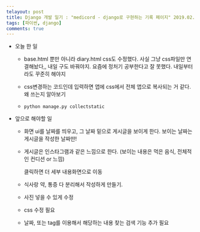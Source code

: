 ```yaml
---
telayout: post
title: Django 개발 일기 : "medicord - django로 구현하는 기록 페이지" 2019.02.09
tags: [파이썬, django]
comments: true
---
```




- 오늘 한 일

  - base.html 뿐만 아니라 diary.html css도 수정했다. 사실 그냥 css파일만 연결해놨다,, 내일 구도 바꿔야지. 요즘에 정처기 공부한다고 잘 못했다. 내일부터라도 꾸준히 해야지 

  - css변경하는 코드인데 입력하면 앱에 css에서 전체 앱으로 복사되는 거 같다. 왜 쓰는지 알아보기

  - ```
    python manage.py collectstatic
    ```

- 앞으로 해야할 일

  - 화면 ui를 날짜를 띄우고, 그 날짜 밑으로 게시글을 보이게 한다. 보이는 날짜는 게시글을 작성한 날짜만!

  - 게시글은 인스타그램과 같은 느낌으로 한다. (보이는 내용은 먹은 음식, 전체적인 컨디션 or 느낌)

    클릭하면 더 세부 내용화면으로 이동

  - 식사랑 약, 통증 다 분리해서 작성하게 만들기.

  - 사진 넣을 수 있게 수정

  - css 수정 필요

  - 날짜, 또는 tag를 이용해서 해당하는 내용 찾는 검색 기능 추가 필요

    

  

